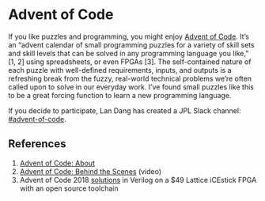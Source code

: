 # Advent of Code

If you like puzzles and programming, you might enjoy [Advent of
Code](https://adventofcode.com).  It’s an “advent calendar of small
programming puzzles for a variety of skill sets and skill levels that
can be solved in any programming language you like,” [1, 2] using
spreadsheets, or even FPGAs [3].  The self-contained nature of each
puzzle with well-defined requirements, inputs, and outputs is a
refreshing break from the fuzzy, real-world technical problems we’re
often called upon to solve in our everyday work.  I’ve found small
puzzles like this to be a great forcing function to learn a new
programming language.

If you decide to participate, Lan Dang has created a JPL Slack channel:
[#advent-of-code](https://jpl.slack.com/archives/C01FMSMG9TQ).

## References

1.  [Advent of Code: About](https://adventofcode.com/2021/about)
2.  [Advent of Code: Behind the Scenes](https://www.youtube.com/watch?v=CFWuwNDOnIo) (video)
3.  Advent of Code 2018
[solutions](https://github.com/alokmenghrajani/adventofcode2018) in
Verilog on a $49 Lattice iCEstick FPGA with an open source toolchain
